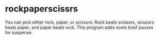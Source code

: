 # rockpaperscissrs
You can pick either rock, paper, or scissors. Rock beats scissors, scissors beats paper, and paper beats rock. This program adds some brief pauses for suspense.
